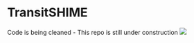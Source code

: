 # TransitSHIME

Code is being cleaned - This repo is still under construction
![](https://external-content.duckduckgo.com/iu/?u=http%3A%2F%2Fwww.powerblanket.com%2Fwp-content%2Fuploads%2F2015%2F10%2FConstruction-Industry-Experiences-a-Turnaround-in-2014.jpg&f=1&nofb=1&ipt=c63eccb054eb26f1342c38a9313568a03d44f38073de4eba4d93fd5757c19cc1&ipo=images)
